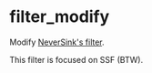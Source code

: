 # filter_modify
Modify [NeverSink's filter](https://github.com/NeverSinkDev/NeverSink-Filter).

This filter is focused on SSF (BTW).

